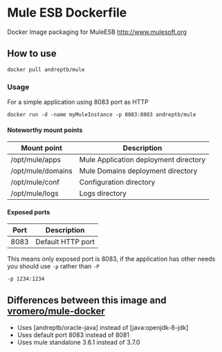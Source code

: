 # Mule ESB Dockerfile
Docker Image packaging for MuleESB http://www.mulesoft.org


## How to use
```
docker pull andreptb/mule
```

### Usage

For a simple application using 8083 port as HTTP

```
docker run -d -name myMuleInstance -p 8083:8083 andreptb/mule
```

#### Noteworthy mount points

| Mount point       | Description                                                     |
|------------------ |-----------------------------------------------------------------|
|/opt/mule/apps     | Mule Application deployment directory                           |
|/opt/mule/domains  | Mule Domains deployment directory                               |
|/opt/mule/conf     | Configuration directory                                         |
|/opt/mule/logs     | Logs directory                                                  |


#### Exposed ports

| Port | Description                                                     |
|----- |-----------------------------------------------------------------|
| 8083 | Default HTTP port                                               |


This means only exposed port is 8083, if the application has other needs you should use `-p` rather than `-P`

```
-p 1234:1234
```

Differences between this image and [vromero/mule-docker](https://github.com/vromero/mule-docker)
----

* Uses [andreptb/oracle-java] instead of [java:openjdk-8-jdk]
* Uses default port 8083 instead of 8081
* Uses mule standalone 3.6.1 instead of 3.7.0
